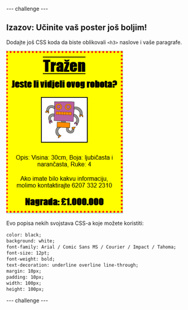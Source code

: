 --- challenge ---

## Izazov: Učinite vaš poster još boljim!

Dodajte još CSS koda da biste oblikovali `<h3>` naslove i vaše paragrafe.

![snimka zaslona](images/wanted-final.png)

Evo popisa nekih svojstava CSS-a koje možete koristiti:

    color: black;
    background: white;
    font-family: Arial / Comic Sans MS / Courier / Impact / Tahoma;
    font-size: 12pt;
    font-weight: bold;
    text-decoration: underline overline line-through;
    margin: 10px;
    padding: 10px;
    width: 100px;
    height: 100px;
    

--- challenge ---